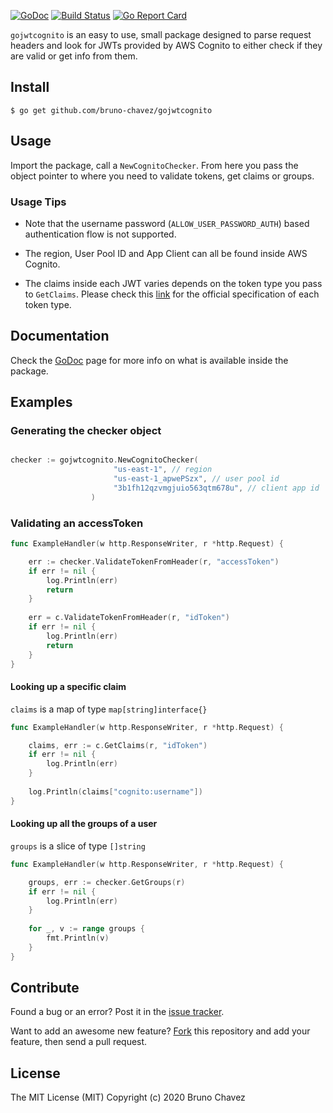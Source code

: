 [![GoDoc](https://godoc.org/github.com/bruno-chavez/gojwtcognito?status.svg)](https://godoc.org/github.com/bruno-chavez/gojwtcognito)
[![Build Status](https://travis-ci.org/bruno-chavez/gojwtcognito.svg?branch=master)](https://travis-ci.org/bruno-chavez/gojwtcognito)
[![Go Report Card](https://goreportcard.com/badge/github.com/bruno-chavez/gojwtcognito)](https://goreportcard.com/report/github.com/bruno-chavez/gojwtcognito)

`gojwtcognito` is an easy to use, small package 
designed to parse request headers
and look for JWTs provided by AWS Cognito 
to either check if they are valid or get info from them.

##  Install

```
$ go get github.com/bruno-chavez/gojwtcognito
```

## Usage

Import the package, call a `NewCognitoChecker`.
From here you pass the object pointer to where you need to
validate tokens, get claims or groups.

### Usage Tips 

+ Note that the username password (`ALLOW_USER_PASSWORD_AUTH`)
 based authentication flow is not supported.

+ The region, User Pool ID and App Client 
can all be found inside AWS Cognito.

+ The claims inside each JWT varies depends on the token type
you pass to `GetClaims`. Please check this [link](https://docs.aws.amazon.com/cognito/latest/developerguide/amazon-cognito-user-pools-using-tokens-with-identity-providers.html) 
for the official specification of each token type.

## Documentation

Check the [GoDoc](https://godoc.org/github.com/bruno-chavez/gojwtcognito)
page for more info on what is available inside the package.

## Examples

### Generating the checker object
```go

checker := gojwtcognito.NewCognitoChecker(
                       "us-east-1", // region
                       "us-east-1_apwePSzx", // user pool id
                       "3b1fh12qzvmgjuio563qtm678u", // client app id
                  )
```

### Validating an accessToken
```go
func ExampleHandler(w http.ResponseWriter, r *http.Request) {

    err := checker.ValidateTokenFromHeader(r, "accessToken")
    if err != nil {
        log.Println(err)
        return
    }
    
    err = c.ValidateTokenFromHeader(r, "idToken")
    if err != nil {
        log.Println(err)
        return
    }
}
```

#### Looking up a specific claim
`claims` is a map of type `map[string]interface{}`
```go
func ExampleHandler(w http.ResponseWriter, r *http.Request) {

    claims, err := c.GetClaims(r, "idToken")
    if err != nil {
        log.Println(err)
    }
    
    log.Println(claims["cognito:username"])
}
```

#### Looking up all the groups of a user
`groups` is a slice of type `[]string`
```go
func ExampleHandler(w http.ResponseWriter, r *http.Request) {

    groups, err := checker.GetGroups(r)
    if err != nil {
        log.Println(err)
    }
    
    for _, v := range groups {
        fmt.Println(v)
    }
}
```
 

## Contribute

Found a bug or an error? Post it in the 
[issue tracker](https://github.com/bruno-chavez/gojwtcognito/issues).

Want to add an awesome new feature? 
[Fork](https://github.com/bruno-chavez/gojwtcognito/fork) 
this repository and add your feature, then send a pull request.

## License
The MIT License (MIT)
Copyright (c) 2020 Bruno Chavez
